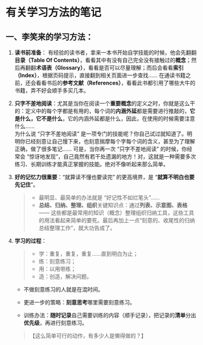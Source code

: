 # 有关学习方法的笔记

## 一、李笑来的学习方法：

1. **读书前准备**： 有经验的读书者，拿来一本书开始自学技能的时候，他会先翻翻**目录（Table Of Contents）**，看看其中有没有自己完全没有接触过的**概念**；然后再翻翻**术语表（Glossary）**，看看是否可以尽量理解；而后会看看**索引（Index）**，根据页码提示，直接翻到相关页面进一步查找…… 在通读书籍之前，还会看看书后的**参考文献（References）**，看看此书都引用了哪些大牛的书籍，弄不好会顺手多买几本。

2. **只字不差地阅读**：尤其是当你在阅读一个**重要概念**的定义之时，你就是这么干的：定义中的每个字都是有用的，每个词的**内涵外延**都是需要进行推敲的，**它是什么，它不是什么**，它的内涵外延都是什么，因此，在使用的时候需要注意什么……  
为什么说 “只字不差地阅读” 是一项专门的技能呢？你自己试过就知道了。明明你已经刻意让自己慢下来，也刻意揣摩每个字每个词的含义，甚至为了理解正确，做了很多笔记…… 可是，当你再一次 “只字不差地阅读” 的时候，你经常会 “惊讶地发现”，自己竟然有若干处遗漏的地方！对，这就是一种需要多次练习、长期训练才能真正掌握的技能。绝对不像听起来那么简单。
3. **好的记忆力很重要**：“就算读不懂也要读完” 的更高境界，是 “**就算不明白也要先记住**”。  
    > * 最明显、最简单的办法就是 “好记性不如烂笔头”……  
    > * **总结、归纳、整理、组织**关键知识点：通过**列表、示意图、表格**—— 这些都是最常用的知识（概念）整理组织归纳工具，这些工具的用法看起来简单的要死。最后再加上一点“刻意的、收尾性的归纳总结整理工作”，就大功告成了。
4. **学习的过程**：  
    > * 学：重复，重复，重复……直到明白为止；  
    > * 练：刻意练习；  
    > * 用：以用带练；  
    > * 造：创造，解决问题。

    * 不做刻意练习的人就是在混时间。

    * 更进一步的策略：**刻意思考**哪里需要刻意练习。
    * 训练办法：**随时记录**自己需要训练的内容（顺手记录），把记录的**清单**分出**优先级**，再进行刻意练习。  
    >【这么简单可行的动作，有多少人是懒得做的？】
